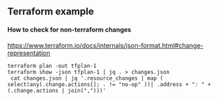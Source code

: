 ## Terraform example

#### How to check for non-terraform changes
https://www.terraform.io/docs/internals/json-format.html#change-representation

```
terraform plan -out tfplan-1
terraform show -json tfplan-1 | jq . > changes.json
 cat changes.json | jq '.resource_changes | map ( select(any(.change.actions[]; . != "no-op" ))| .address + ": " + (.change.actions | join(",")))'
```
